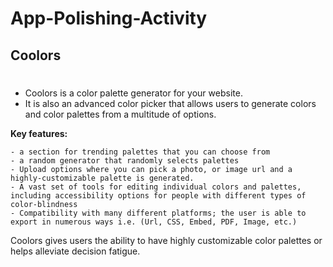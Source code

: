 # App-Polishing-Activity

## Coolors
#
- Coolors is a color palette generator for your website. 
- It is also an advanced color picker that allows users to generate colors and color palettes from a multitude of options.

**Key features:**
    
    - a section for trending palettes that you can choose from
    - a random generator that randomly selects palettes
    - Upload options where you can pick a photo, or image url and a highly-customizable palette is generated.
    - A vast set of tools for editing individual colors and palettes, including accessibility options for people with different types of color-blindness
    - Compatibility with many different platforms; the user is able to export in numerous ways i.e. (Url, CSS, Embed, PDF, Image, etc.)

Coolors gives users the ability to have highly customizable color palettes or helps alleviate decision fatigue.
